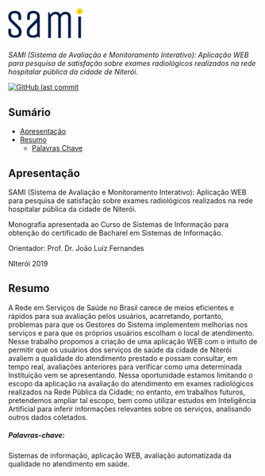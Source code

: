 # <img alt="SAMI" src="/app/assets/images/sami.svg" width="150">
_SAMI (Sistema de Avaliação e Monitoramento Interativo): Aplicação WEB para pesquisa de satisfação sobre exames radiológicos realizados na rede hospitalar pública da cidade de Niterói._

[![GitHub last commit](https://img.shields.io/github/last-commit/sami-app/sami-app.github.io.svg)]()

## Sumário
- [Apresentação](#apresentação)
- [Resumo](#resumo)
    - [Palavras Chave](#palavras-chave)



## Apresentação
SAMI (Sistema de Avaliação e Monitoramento Interativo):
Aplicação WEB para pesquisa de satisfação sobre exames radiológicos realizados na rede hospitalar pública da cidade de Niterói.

Monografia apresentada ao Curso de Sistemas
de Informação para obtenção do certificado de
Bacharel em Sistemas de Informação.

Orientador: Prof. Dr. João Luiz Fernandes

NIterói 2019

## Resumo
A Rede em Serviços de Saúde no Brasil carece de meios eficientes e rápidos para sua avaliação pelos usuários, acarretando, portanto, problemas para que os Gestores do Sistema implementem melhorias nos serviços e para que os próprios usuários escolham o local de atendimento. Nesse trabalho propomos a criação de uma aplicação WEB com o intuito de permitir que os usuários dos serviços de saúde da cidade de Niterói avaliem a qualidade do atendimento prestado e possam consultar, em tempo real, avaliações anteriores para verificar como uma determinada Instituição vem se apresentando. Nessa oportunidade estamos limitando o escopo da aplicação na avaliação do atendimento em exames radiológicos realizados na Rede Pública da Cidade; no entanto, em trabalhos futuros, pretendemos ampliar tal escopo, bem como utilizar estudos em Inteligência Artificial para inferir informações relevantes sobre os serviços, analisando outros dados coletados.

##### Palavras-chave:
Sistemas de informação, aplicação WEB, avaliação automatizada da
qualidade no atendimento em saúde.


